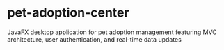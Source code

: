 # pet-adoption-center
JavaFX desktop application for pet adoption management featuring MVC architecture, user authentication, and real-time data updates
